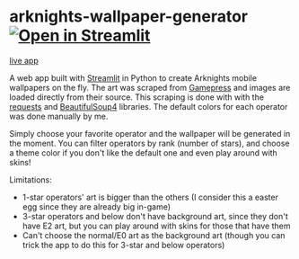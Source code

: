 # arknights-wallpaper-generator [![Open in Streamlit](https://static.streamlit.io/badges/streamlit_badge_black_white.svg)](https://share.streamlit.io/ze1598/arknights-wallpaper-generator/main)
[live app](https://share.streamlit.io/ze1598/arknights-wallpaper-generator/main)

A web app built with [Streamlit](https://www.streamlit.io/) in Python to create Arknights mobile wallpapers on the fly.
The art was scraped from [Gamepress](https://gamepress.gg/arknights/tools/interactive-operator-list) and images are loaded directly from their source. This scraping is done with with the [requests](https://pypi.org/project/requests/) and [BeautifulSoup4](https://pypi.org/project/beautifulsoup4/) libraries.
The default colors for each operator was done manually by me.

Simply choose your favorite operator and the wallpaper will be generated in the moment. You can filter operators by rank (number of stars), and choose a theme color if you don't like the default one and even play around with skins!

Limitations:
* 1-star operators' art is bigger than the others (I consider this a easter egg since they are already big in-game)
* 3-star operators and below don't have background art, since they don't have E2 art, but you can play around with skins for those that have them
* Can't choose the normal/E0 art as the background art (though you can trick the app to do this for 3-star and below operators)
